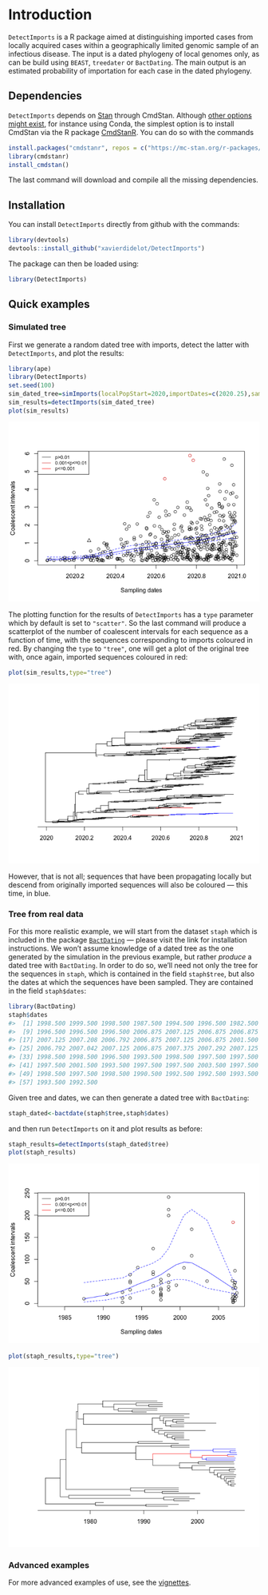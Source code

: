 
<!-- README.md is generated from README.Rmd. Please edit that file -->

# Introduction

`DetectImports` is a R package aimed at distinguishing imported cases
from locally acquired cases within a geographically limited genomic
sample of an infectious disease. The input is a dated phylogeny of local
genomes only, as can be build using `BEAST`, `treedater` or
`BactDating`. The main output is an estimated probability of importation
for each case in the dated phylogeny.

## Dependencies

`DetectImports` depends on [Stan](https://mc-stan.org/) through CmdStan.
Although [other options might
exist](https://mc-stan.org/docs/cmdstan-guide/cmdstan-installation.html),
for instance using Conda, the simplest option is to install CmdStan via
the R package [CmdStanR](https://mc-stan.org/cmdstanr/). You can do so
with the commands

``` r
install.packages("cmdstanr", repos = c("https://mc-stan.org/r-packages/", getOption("repos")))
library(cmdstanr)
install_cmdstan()
```

The last command will download and compile all the missing dependencies.

## Installation

You can install `DetectImports` directly from github with the commands:

``` r
library(devtools)
devtools::install_github("xavierdidelot/DetectImports")
```

The package can then be loaded using:

``` r
library(DetectImports)
```

## Quick examples

### Simulated tree

First we generate a random dated tree with imports, detect the latter
with `DetectImports`, and plot the results:

``` r
library(ape)
library(DetectImports)
set.seed(100)
sim_dated_tree=simImports(localPopStart=2020,importDates=c(2020.25),samplingStartDate=2020,samplingEndDate=2021,samplingNumber=500,globalNeg=0.01)
sim_results=detectImports(sim_dated_tree)
plot(sim_results)
```

![](man/figures/unnamed-chunk-4-1.png)<!-- -->

The plotting function for the results of `DetectImports` has a `type`
parameter which by default is set to `"scatter"`. So the last command
will produce a scatterplot of the number of coalescent intervals for
each sequence as a function of time, with the sequences corresponding to
imports coloured in red. By changing the `type` to `"tree"`, one will
get a plot of the original tree with, once again, imported sequences
coloured in red:

``` r
plot(sim_results,type="tree")
```

![](man/figures/unnamed-chunk-5-1.png)<!-- -->

However, that is not all; sequences that have been propagating locally
but descend from originally imported sequences will also be coloured —
this time, in blue.

### Tree from real data

For this more realistic example, we will start from the dataset `staph`
which is included in the package
[`BactDating`](https://github.com/xavierdidelot/BactDating) — please
visit the link for installation instructions. We won’t assume knowledge
of a dated tree as the one generated by the simulation in the previous
example, but rather *produce* a dated tree with `BactDating`. In order
to do so, we’ll need not only the tree for the sequences in `staph`,
which is contained in the field `staph$tree`, but also the dates at
which the sequences have been sampled. They are contained in the field
`staph$dates`:

``` r
library(BactDating)
staph$dates
#>  [1] 1998.500 1999.500 1998.500 1987.500 1994.500 1996.500 1982.500 2000.500
#>  [9] 1996.500 1996.500 1996.500 2006.875 2007.125 2006.875 2006.875 2006.875
#> [17] 2007.125 2007.208 2006.792 2006.875 2007.125 2006.875 2001.500 2006.875
#> [25] 2006.792 2007.042 2007.125 2006.875 2007.375 2007.292 2007.125 2007.125
#> [33] 1998.500 1998.500 1996.500 1993.500 1998.500 1997.500 1997.500 1997.500
#> [41] 1997.500 2001.500 1993.500 1997.500 1997.500 2003.500 1997.500 1997.500
#> [49] 1998.500 1997.500 1998.500 1990.500 1992.500 1992.500 1993.500 1993.500
#> [57] 1993.500 1992.500
```

Given tree and dates, we can then generate a dated tree with
`BactDating`:

``` r
staph_dated<-bactdate(staph$tree,staph$dates)
```

and then run `DetectImports` on it and plot results as before:

``` r
staph_results=detectImports(staph_dated$tree)
plot(staph_results)
```

![](man/figures/unnamed-chunk-8-1.png)<!-- -->

``` r
plot(staph_results,type="tree")
```

![](man/figures/unnamed-chunk-8-2.png)<!-- -->

### Advanced examples

For more advanced examples of use, see the
[vignettes](https://github.com/xavierdidelot/DetectImports/vignettes).
